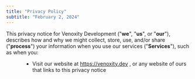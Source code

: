 ```yaml
---
title: "Privacy Policy"
subtitle: "February 2, 2024"
---
```


<div>
    <span>
        <span>
            <span>
                This privacy notice for Venoxity Development ("<strong>we</strong>", "<strong>us</strong>", or "<strong>our</strong>"), describes how and why we might collect, store, use, and/or share ("<strong>process</strong>") your information when you use our services ("<strong>Services</strong>"), such as when you:
            </span>
        </span>
    </span>
</div>
<ul style="margin-left: 3rem; list-style-type: disc;">
    <li style="margin-top: 0.5rem; margin-bottom: 0.5rem;">
        <span>
            Visit our website at
        </span>
        <span>
            <a href="https://venoxity.dev" target="_blank">https://venoxity.dev</a>
        </span>
        <span>
            , or any website of ours that links to this privacy notice
        </span>
    </li>
</ul>
